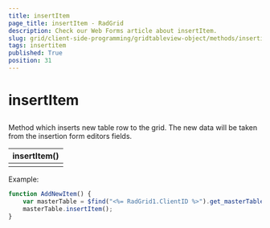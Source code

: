 ```yaml
---
title: insertItem
page_title: insertItem - RadGrid
description: Check our Web Forms article about insertItem.
slug: grid/client-side-programming/gridtableview-object/methods/insertitem
tags: insertitem
published: True
position: 31
---
```


# insertItem



## 

Method which inserts new table row to the grid. The new data will be taken from the insertion form editors fields.


|  **insertItem()**  |
| ------ |
||

Example:

````JavaScript
function AddNewItem() {
    var masterTable = $find("<%= RadGrid1.ClientID %>").get_masterTableView();
    masterTable.insertItem();
} 
````


